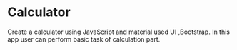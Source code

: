 # Calculator
Create a calculator using JavaScript and material used UI ,Bootstrap. In this app user can perform basic task of calculation part.
